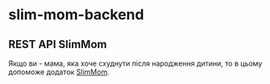 # slim-mom-backend

<h2>REST API SlimMom</h2>
Якщо ви - мама, яка хоче схуднути після народження дитини, то в цьому допоможе додаток
<a href="https://github.com/kilinich-v/slim-mom-frontend">SlimMom</a>.
